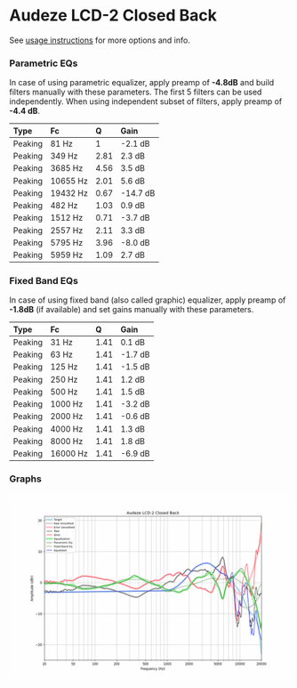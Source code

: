 # Audeze LCD-2 Closed Back
See [usage instructions](https://github.com/jaakkopasanen/AutoEq#usage) for more options and info.

### Parametric EQs
In case of using parametric equalizer, apply preamp of **-4.8dB** and build filters manually
with these parameters. The first 5 filters can be used independently.
When using independent subset of filters, apply preamp of **-4.4 dB**.

| Type    | Fc       |    Q | Gain     |
|:--------|:---------|:-----|:---------|
| Peaking | 81 Hz    | 1    | -2.1 dB  |
| Peaking | 349 Hz   | 2.81 | 2.3 dB   |
| Peaking | 3685 Hz  | 4.56 | 3.5 dB   |
| Peaking | 10655 Hz | 2.01 | 5.6 dB   |
| Peaking | 19432 Hz | 0.67 | -14.7 dB |
| Peaking | 482 Hz   | 1.03 | 0.9 dB   |
| Peaking | 1512 Hz  | 0.71 | -3.7 dB  |
| Peaking | 2557 Hz  | 2.11 | 3.3 dB   |
| Peaking | 5795 Hz  | 3.96 | -8.0 dB  |
| Peaking | 5959 Hz  | 1.09 | 2.7 dB   |

### Fixed Band EQs
In case of using fixed band (also called graphic) equalizer, apply preamp of **-1.8dB**
(if available) and set gains manually with these parameters.

| Type    | Fc       |    Q | Gain    |
|:--------|:---------|:-----|:--------|
| Peaking | 31 Hz    | 1.41 | 0.1 dB  |
| Peaking | 63 Hz    | 1.41 | -1.7 dB |
| Peaking | 125 Hz   | 1.41 | -1.5 dB |
| Peaking | 250 Hz   | 1.41 | 1.2 dB  |
| Peaking | 500 Hz   | 1.41 | 1.5 dB  |
| Peaking | 1000 Hz  | 1.41 | -3.2 dB |
| Peaking | 2000 Hz  | 1.41 | -0.6 dB |
| Peaking | 4000 Hz  | 1.41 | 1.3 dB  |
| Peaking | 8000 Hz  | 1.41 | 1.8 dB  |
| Peaking | 16000 Hz | 1.41 | -6.9 dB |

### Graphs
![](./Audeze%20LCD-2%20Closed%20Back.png)